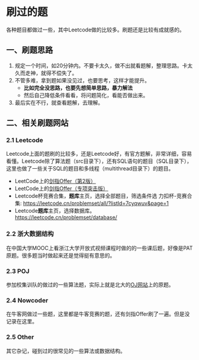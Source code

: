 # 刷过的题

各种题目都做过一些，其中Leetcode做的比较多。刷题还是比较有成就感的。

## 一、刷题思路

1. 规定一个时间，如20分钟内。不要卡太久，做不出就看题解，整理思路。卡太久而走神，就得不偿失了。
2. 不管多难，拿到题如果没见过，也要思考，这样才能提升。
    * **比如完全没思路，也要先想简单思路，暴力解法**
    * 然后自己降低条件看看，将问题简化，看能否做出来。
3. 最后实在不行，就查看题解，去理解。

## 二、相关刷题网站

### 2.1 Leetcode

Leetcode上面的题刷的比较多，还是Leetcode好，有官方题解，非常详细，容易看懂。Leetcode除了算法题（src目录下），还有SQL语句的题目（SQL目录下），这里也做了一些关于SQL的题目和多线程（multithread目录下）的题目。

* LeetCode上的[剑指Offer（第2版）](https://leetcode.cn/problem-list/xb9nqhhg/)
* LeetCode上的[剑指Offer（专项突击版）](https://leetcode.cn/problem-list/e8X3pBZi/)
* Leetcode杯竞赛合集，**题库**主页，选择全部题目，筛选条件选 力扣杯-竞赛合集: <https://leetcode.cn/problemset/all/?listId=7cyqwuv&page=1>
* Leetcode**题库**主页，选择数据库。<https://leetcode.cn/problemset/database/>

### 2.2 浙大数据结构

在中国大学MOOC上看浙江大学开放式视频课程时做的的一些课后题，好像是PAT原题。很多题当时做起来还是觉得挺有意思的。

### 2.3 POJ

参加校集训队的做过的一些算法题，实际上就是北大的[OJ网站](http://poj.org/)上的原题。

### 2.4 Nowcoder

在牛客网做过一些题，这里都是牛客竞赛的题，还有剑指Offer刷了一遍。但是没记录在这里。

### 2.5 Other

其它杂记，碰到过的很常见的一些算法或数据结构。
